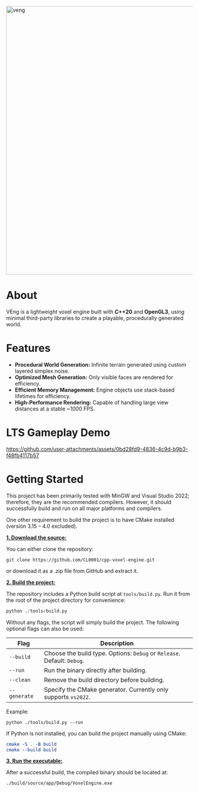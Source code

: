 <img width="1520" height="725" alt="veng" src="https://github.com/user-attachments/assets/dc18b733-d08a-4d62-8ed1-3ba4c720e62e"/>

# About

VEng is a lightweight voxel engine built with **C++20** and **OpenGL3**, using minimal third-party libraries to create a playable, procedurally generated world.

# Features

- **Procedural World Generation:** Infinite terrain generated using custom layered simplex noise.  
- **Optimized Mesh Generation:** Only visible faces are rendered for efficiency.  
- **Efficient Memory Management:** Engine objects use stack-based lifetimes for efficiency.
- **High-Performance Rendering:** Capable of handling large view distances at a stable ~1000 FPS.  

# LTS Gameplay Demo

https://github.com/user-attachments/assets/0bd28fd9-4836-4c9d-b9b3-f48fb4117b57

# Getting Started

This project has been primarily tested with MinGW and Visual Studio 2022; therefore, they are the recommended compilers.
However, it should successfully build and run on all major platforms and compilers.

One other requirement to build the project is to have CMake installed (version 3.15 – 4.0 excluded).

<ins>**1. Download the source:**</ins>

You can either clone the repository:

```
git clone https://github.com/CL0001/cpp-voxel-engine.git
```

or download it as a .zip file from GitHub and extract it.

<ins>**2. Build the project:**</ins>

The repository includes a Python build script at `tools/build.py`.
Run it from the root of the project directory for convenience:

```python
python ./tools/build.py
```

Without any flags, the script will simply build the project.
The following optional flags can also be used:

| Flag         | Description                                                             |
| ------------ | ----------------------------------------------------------------------- |
| `--build`    | Choose the build type. Options: `Debug` or `Release`. Default: `Debug`. |
| `--run`      | Run the binary directly after building.                                 |
| `--clean`    | Remove the build directory before building.                             |
| `--generate` | Specify the CMake generator. Currently only supports `vs2022`.          |

Example:

```
python ./tools/build.py --run
```

If Python is not installed, you can build the project manually using CMake:

```cmake
cmake -S . -B build
cmake --build build
```

<ins>**3. Run the executable:**</ins>

After a successful build, the compiled binary should be located at:

```
./build/source/app/Debug/VoxelEngine.exe
```
